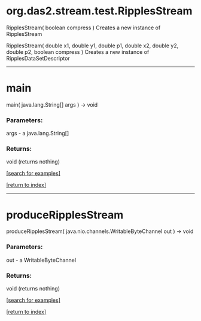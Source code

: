 # org.das2.stream.test.RipplesStream
RipplesStream( boolean compress )
Creates a new instance of RipplesStream

RipplesStream( double x1, double y1, double p1, double x2, double y2, double p2, boolean compress )
Creates a new instance of RipplesDataSetDescriptor

***
<a name="main"></a>
# main
main( java.lang.String[] args ) &rarr; void



### Parameters:
args - a java.lang.String[]

### Returns:
void (returns nothing)


<a href="https://github.com/autoplot/dev/search?q=main&unscoped_q=main">[search for examples]</a>

<a href="https://github.com/autoplot/documentation/blob/master/javadoc/index-all.md">[return to index]</a>

***
<a name="produceRipplesStream"></a>
# produceRipplesStream
produceRipplesStream( java.nio.channels.WritableByteChannel out ) &rarr; void



### Parameters:
out - a WritableByteChannel

### Returns:
void (returns nothing)


<a href="https://github.com/autoplot/dev/search?q=produceRipplesStream&unscoped_q=produceRipplesStream">[search for examples]</a>

<a href="https://github.com/autoplot/documentation/blob/master/javadoc/index-all.md">[return to index]</a>

